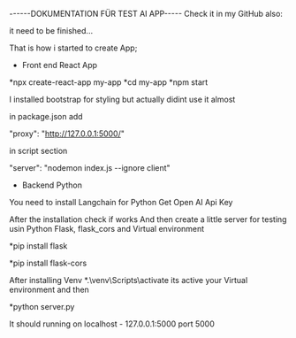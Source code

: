 ------DOKUMENTATION FÜR TEST AI APP-----
Check it in my GitHub also:


it need to be finished...

That is how i started to create App;

- Front end React App

*npx create-react-app my-app
*cd my-app
*npm start

I installed bootstrap for styling but actually didint use it almost




















in package.json add

 "proxy": "http://127.0.0.1:5000/"
 
 in script section 
 
  "server": "nodemon index.js --ignore client"



- Backend Python

You need to install Langchain for Python 
Get Open AI Api Key





After the installation check if works 
And then create a little server for testing usin Python Flask, flask_cors and Virtual environment

*pip install flask

*pip install flask-cors

After installing Venv
*.\venv\Scripts\activate
its active your Virtual environment and then 

*python server.py

It should running on localhost - 127.0.0.1:5000  port 5000

